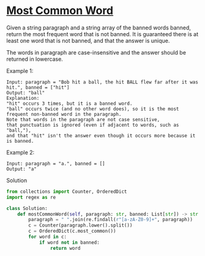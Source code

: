 # [Most Common Word](https://leetcode.com/problems/most-common-word/)

Given a string paragraph and a string array of the banned words banned, return the most frequent word that is not 
banned. It is guaranteed there is at least one word that is not banned, and that the answer is unique.

The words in paragraph are case-insensitive and the answer should be returned in lowercase.

Example 1:
```
Input: paragraph = "Bob hit a ball, the hit BALL flew far after it was hit.", banned = ["hit"]
Output: "ball"
Explanation: 
"hit" occurs 3 times, but it is a banned word.
"ball" occurs twice (and no other word does), so it is the most frequent non-banned word in the paragraph. 
Note that words in the paragraph are not case sensitive,
that punctuation is ignored (even if adjacent to words, such as "ball,"), 
and that "hit" isn't the answer even though it occurs more because it is banned.
```
Example 2:
```
Input: paragraph = "a.", banned = []
Output: "a"
```
Solution
```python
from collections import Counter, OrderedDict
import regex as re

class Solution:
    def mostCommonWord(self, paragraph: str, banned: List[str]) -> str:
        paragraph = " ".join(re.findall(r"[a-zA-Z0-9]+", paragraph))
        c = Counter(paragraph.lower().split())
        c = OrderedDict(c.most_common())
        for word in c:
            if word not in banned:
                return word
```
